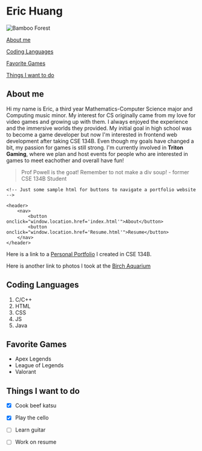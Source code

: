 
# Eric Huang

![Bamboo Forest](images/BambooForest.jpg)

[About me](#about-me)

[Coding Languages](#coding-languages)

[Favorite Games](#favorite-games)

[Things I want to do](#things-i-want-to-do)


## About me 

Hi my name is Eric, a third year Mathematics-Computer Science major and Computing music minor. My interest for CS originally came from my love for video games and growing up with them. I always enjoyed the experience and the immersive worlds they provided. My initial goal in high school was to become a game developer but now I'm interested in frontend web development after taking CSE 134B. Even though my goals have changed a bit, my passion for games is still strong. I'm currently involved in **Triton Gaming**, where we plan and host events for people who are interested in games to meet eachother and overall have fun! 

> Prof Powell is the goat! Remember to not make a div soup! - former CSE 134B Student

```
<!-- Just some sample html for buttons to navigate a portfolio website -->

<header>
    <nav>
        <button onclick="window.location.href='index.html'">About</button>
        <button onclick="window.location.href='Resume.html'">Resume</button>
    </nav>
</header>
```

Here is a link to a [Personal Portfolio](https://funny-alfajores-764c5f.netlify.app/) I created in CSE 134B. 

Here is another link to photos I took at the [Birch Aquarium](BirchAquarium.md)

## Coding Languages
1. C/C++
2. HTML
3. CSS
4. JS
5. Java

## Favorite Games
- Apex Legends
- League of Legends
- Valorant

## Things I want to do
- [x] Cook beef katsu
- [x] Play the cello
- [ ] Learn guitar  
- [ ] Work on resume
   










